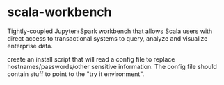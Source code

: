 # scala-workbench
Tightly-coupled Jupyter+Spark workbench that allows Scala users with direct access to transactional systems to query, analyze and visualize enterprise data.


create an install script that will read a config file to replace hostnames/passwords/other sensitive information.  The config file should contain stuff to point to the "try it environment".
